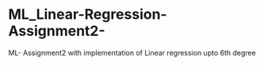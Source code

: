 # ML_Linear-Regression-Assignment2-
ML- Assignment2 with implementation of Linear regression upto 6th degree
